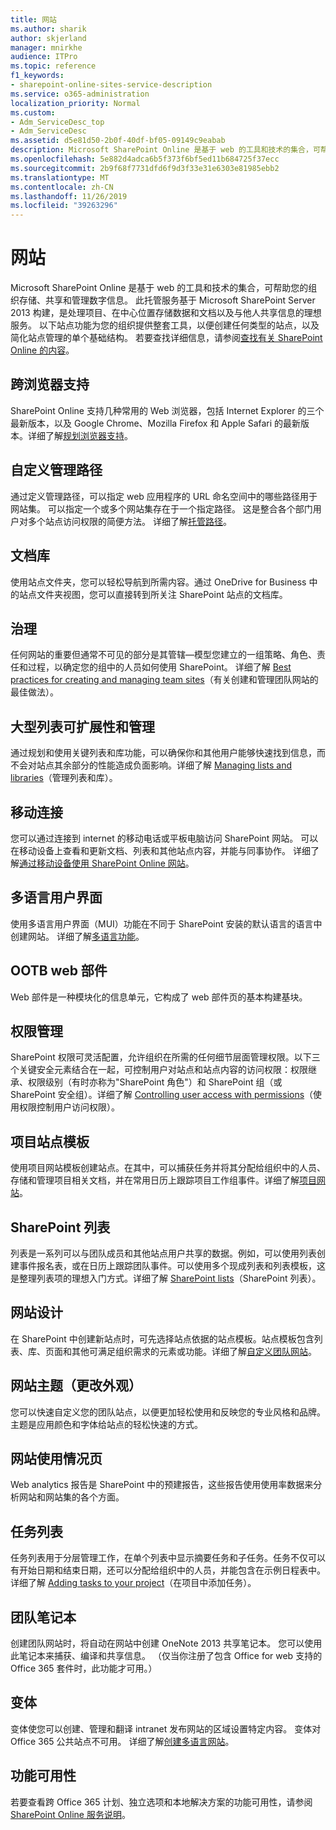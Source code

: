 ```yaml
---
title: 网站
ms.author: sharik
author: skjerland
manager: mnirkhe
audience: ITPro
ms.topic: reference
f1_keywords:
- sharepoint-online-sites-service-description
ms.service: o365-administration
localization_priority: Normal
ms.custom:
- Adm_ServiceDesc_top
- Adm_ServiceDesc
ms.assetid: d5e81d50-2b0f-40df-bf05-09149c9eabab
description: Microsoft SharePoint Online 是基于 web 的工具和技术的集合，可帮助您的组织存储、共享和管理数字信息。 此托管服务基于 Microsoft SharePoint Server 2013 构建，是处理项目、在中心位置存储数据和文档以及与他人共享信息的理想服务。
ms.openlocfilehash: 5e882d4adca6b5f373f6bf5ed11b684725f37ecc
ms.sourcegitcommit: 2b9f68f7731dfd6f9d3f33e31e6303e81985ebb2
ms.translationtype: MT
ms.contentlocale: zh-CN
ms.lasthandoff: 11/26/2019
ms.locfileid: "39263296"
---
```

# <a name="sites"></a>网站

Microsoft SharePoint Online 是基于 web 的工具和技术的集合，可帮助您的组织存储、共享和管理数字信息。 此托管服务基于 Microsoft SharePoint Server 2013 构建，是处理项目、在中心位置存储数据和文档以及与他人共享信息的理想服务。 以下站点功能为您的组织提供整套工具，以便创建任何类型的站点，以及简化站点管理的单个基础结构。 若要查找详细信息，请参阅[查找有关 SharePoint Online 的内容](https://support.office.com/Article/Find-content-about-SharePoint-Online-0ff4f5c6-b8b3-4d6a-be9a-99e6dcb9a3b7)。
  
## <a name="cross-browser-support"></a>跨浏览器支持

SharePoint Online 支持几种常用的 Web 浏览器，包括 Internet Explorer 的三个最新版本，以及 Google Chrome、Mozilla Firefox 和 Apple Safari 的最新版本。详细了解[规划浏览器支持](https://go.microsoft.com/fwlink/?LinkId=271048)。
  
## <a name="custom-managed-paths"></a>自定义管理路径

通过定义管理路径，可以指定 web 应用程序的 URL 命名空间中的哪些路径用于网站集。 可以指定一个或多个网站集存在于一个指定路径。 这是整合各个部门用户对多个站点访问权限的简便方法。 详细了解[托管路径](https://go.microsoft.com/fwlink/?LinkId=271049)。
  
## <a name="document-libraries"></a>文档库

使用站点文件夹，您可以轻松导航到所需内容。通过 OneDrive for Business 中的站点文件夹视图，您可以直接转到所关注 SharePoint 站点的文档库。 
  
## <a name="governance"></a>治理

任何网站的重要但通常不可见的部分是其管辖&mdash;模型您建立的一组策略、角色、责任和过程，以确定您的组中的人员如何使用 SharePoint。 详细了解 [Best practices for creating and managing team sites](https://go.microsoft.com/fwlink/?LinkId=271050)（有关创建和管理团队网站的最佳做法）。
  
## <a name="large-list-scalability-and-management"></a>大型列表可扩展性和管理

通过规划和使用关键列表和库功能，可以确保你和其他用户能够快速找到信息，而不会对站点其余部分的性能造成负面影响。详细了解 [Managing lists and libraries](https://go.microsoft.com/fwlink/?LinkId=271051)（管理列表和库）。
  
## <a name="mobile-connectivity"></a>移动连接

您可以通过连接到 internet 的移动电话或平板电脑访问 SharePoint 网站。 可以在移动设备上查看和更新文档、列表和其他站点内容，并能与同事协作。 详细了解[通过移动设备使用 SharePoint Online 网站](https://go.microsoft.com/fwlink/?LinkId=271052)。
  
## <a name="multilingual-user-interface"></a>多语言用户界面

使用多语言用户界面（MUI）功能在不同于 SharePoint 安装的默认语言的语言中创建网站。 详细了解[多语言功能](https://go.microsoft.com/fwlink/?LinkId=271053)。
  
## <a name="ootb-web-parts"></a>OOTB web 部件

Web 部件是一种模块化的信息单元，它构成了 web 部件页的基本构建基块。
  
## <a name="permissions-management"></a>权限管理

SharePoint 权限可灵活配置，允许组织在所需的任何细节层面管理权限。以下三个关键安全元素结合在一起，可控制用户对站点和站点内容的访问权限：权限继承、权限级别（有时亦称为"SharePoint 角色"）和 SharePoint 组（或 SharePoint 安全组）。详细了解 [Controlling user access with permissions](https://go.microsoft.com/fwlink/?LinkId=271054)（使用权限控制用户访问权限）。
  
## <a name="project-site-template"></a>项目站点模板

使用项目网站模板创建站点。在其中，可以捕获任务并将其分配给组织中的人员、存储和管理项目相关文档，并在常用日历上跟踪项目工作组事件。详细了解[项目网站](https://go.microsoft.com/fwlink/?LinkId=271228)。
  
## <a name="sharepoint-lists"></a>SharePoint 列表

列表是一系列可以与团队成员和其他站点用户共享的数据。例如，可以使用列表创建事件报名表，或在日历上跟踪团队事件。可以使用多个现成列表和列表模板，这是整理列表项的理想入门方式。详细了解 [SharePoint lists](https://go.microsoft.com/fwlink/?LinkId=271056)（SharePoint 列表）。
  
## <a name="site-designs"></a>网站设计

在 SharePoint 中创建新站点时，可先选择站点依据的站点模板。站点模板包含列表、库、页面和其他可满足组织需求的元素或功能。详细了解[自定义团队网站](https://go.microsoft.com/fwlink/?LinkId=271058)。
  
## <a name="site-themes-change-the-look"></a>网站主题（更改外观）

您可以快速自定义您的团队站点，以便更加轻松使用和反映您的专业风格和品牌。主题是应用颜色和字体给站点的轻松快速的方式。
  
## <a name="site-usage-page"></a>网站使用情况页

Web analytics 报告是 SharePoint 中的预建报告，这些报告使用使用率数据来分析网站和网站集的各个方面。 
  
## <a name="task-list"></a>任务列表

任务列表用于分层管理工作，在单个列表中显示摘要任务和子任务。任务不仅可以有开始日期和结束日期，还可以分配给组织中的人员，并能包含在示例日程表中。详细了解 [Adding tasks to your project](https://go.microsoft.com/fwlink/?LinkId=271230)（在项目中添加任务）。
  
## <a name="team-notebook"></a>团队笔记本

创建团队网站时，将自动在网站中创建 OneNote 2013 共享笔记本。 您可以使用此笔记本来捕获、编译和共享信息。 （仅当你注册了包含 Office for web 支持的 Office 365 套件时，此功能才可用。）
  
## <a name="variations"></a>变体

变体使您可以创建、管理和翻译 intranet 发布网站的区域设置特定内容。 变体对 Office 365 公共站点不可用。 详细了解[创建多语言网站](https://go.microsoft.com/fwlink/?LinkId=272921)。
  
## <a name="feature-availability"></a>功能可用性

若要查看跨 Office 365 计划、独立选项和本地解决方案的功能可用性，请参阅[SharePoint Online 服务说明](sharepoint-online-service-description.md)。
  

